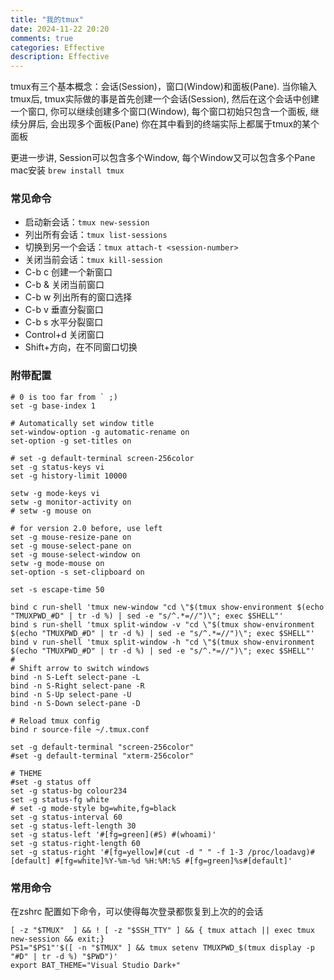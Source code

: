 ```yaml
---
title: "我的tmux"
date: 2024-11-22 20:20
comments: true
categories: Effective
description: Effective
---
```


tmux有三个基本概念：会话(Session)，窗口(Window)和面板(Pane). 当你输入tmux后, tmux实际做的事是首先创建一个会话(Session), 然后在这个会话中创建一个窗口, 你可以继续创建多个窗口(Window), 每个窗口初始只包含一个面板, 继续分屏后, 会出现多个面板(Pane) 你在其中看到的终端实际上都属于tmux的某个面板 

更进一步讲, Session可以包含多个Window, 每个Window又可以包含多个Pane
mac安装 `brew install tmux`


### 常见命令

-  启动新会话：`tmux new-session`
- 列出所有会话：`tmux list-sessions`
- 切换到另一个会话：`tmux attach-t <session-number>`
- 关闭当前会话：`tmux kill-session`
- C-b c 创建一个新窗口
- C-b & 关闭当前窗口
- C-b w 列出所有的窗口选择
- C-b v 垂直分裂窗口
- C-b s 水平分裂窗口
- Control+d  关闭窗口
- Shift+方向，在不同窗口切换


###  附带配置
```
# 0 is too far from ` ;)
set -g base-index 1

# Automatically set window title
set-window-option -g automatic-rename on
set-option -g set-titles on

# set -g default-terminal screen-256color
set -g status-keys vi
set -g history-limit 10000

setw -g mode-keys vi
setw -g monitor-activity on
# setw -g mouse on

# for version 2.0 before, use left
set -g mouse-resize-pane on
set -g mouse-select-pane on
set -g mouse-select-window on
setw -g mode-mouse on
set-option -s set-clipboard on

set -s escape-time 50

bind c run-shell 'tmux new-window "cd \"$(tmux show-environment $(echo "TMUXPWD_#D" | tr -d %) | sed -e "s/^.*=//")\"; exec $SHELL"'
bind s run-shell 'tmux split-window -v "cd \"$(tmux show-environment $(echo "TMUXPWD_#D" | tr -d %) | sed -e "s/^.*=//")\"; exec $SHELL"'
bind v run-shell 'tmux split-window -h "cd \"$(tmux show-environment $(echo "TMUXPWD_#D" | tr -d %) | sed -e "s/^.*=//")\"; exec $SHELL"'
#
# Shift arrow to switch windows
bind -n S-Left select-pane -L
bind -n S-Right select-pane -R
bind -n S-Up select-pane -U
bind -n S-Down select-pane -D

# Reload tmux config
bind r source-file ~/.tmux.conf

set -g default-terminal "screen-256color"
#set -g default-terminal "xterm-256color"

# THEME
#set -g status off
set -g status-bg colour234
set -g status-fg white
# set -g mode-style bg=white,fg=black
set -g status-interval 60
set -g status-left-length 30
set -g status-left '#[fg=green](#S) #(whoami)'
set -g status-right-length 60
set -g status-right '#[fg=yellow]#(cut -d " " -f 1-3 /proc/loadavg)#[default] #[fg=white]%Y-%m-%d %H:%M:%S #[fg=green]%s#[default]'
```


### 常用命令

在zshrc 配置如下命令，可以使得每次登录都恢复到上次的的会话

```
[ -z "$TMUX"  ] && ! [ -z "$SSH_TTY" ] && { tmux attach || exec tmux new-session && exit;}
PS1="$PS1"'$([ -n "$TMUX" ] && tmux setenv TMUXPWD_$(tmux display -p "#D" | tr -d %) "$PWD")'
export BAT_THEME="Visual Studio Dark+"
```
